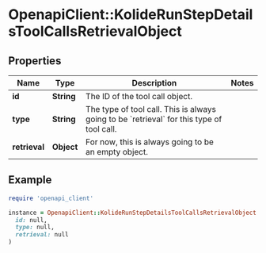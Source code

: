 # OpenapiClient::KolideRunStepDetailsToolCallsRetrievalObject

## Properties

| Name | Type | Description | Notes |
| ---- | ---- | ----------- | ----- |
| **id** | **String** | The ID of the tool call object. |  |
| **type** | **String** | The type of tool call. This is always going to be &#x60;retrieval&#x60; for this type of tool call. |  |
| **retrieval** | **Object** | For now, this is always going to be an empty object. |  |

## Example

```ruby
require 'openapi_client'

instance = OpenapiClient::KolideRunStepDetailsToolCallsRetrievalObject.new(
  id: null,
  type: null,
  retrieval: null
)
```

